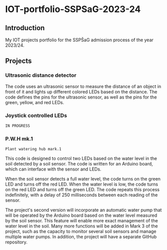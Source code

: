 # IOT-portfolio-SSPSaG-2023-24
## Introduction
My IOT projects portfolio for the SSPŠaG admission process of the year 2023/24.
## Projects
### Ultrasonic distance detector
The code uses an ultrasonic sensor to measure the distance of an object in front of it and lights up different colored LEDs based on the distance. The code defines the pins for the ultrasonic sensor, as well as the pins for the green, yellow, and red LEDs.
### Joystick controlled LEDs
```python
IN PROGRESS
```
### P.W.H mk.1
```
Plant watering hub mark.1
```
This code is designed to control two LEDs based on the water level in the soil detected by a soil sensor. The code is written for an Arduino board, which can interface with the sensor and LEDs.

When the soil sensor detects a full water level, the code turns on the green LED and turns off the red LED. When the water level is low, the code turns on the red LED and turns off the green LED. The code repeats this process indefinitely, with a delay of 250 milliseconds between each reading of the sensor.

The project's second version will incorporate an automatic water pump that will be operated by the Arduino board based on the water level measured by the soil sensor. This feature will enable more exact management of the water level in the soil.
Many more functions will be added in Mark 3 of the project, such as the capacity to monitor several soil sensors and manage multiple water pumps. In addition, the project will have a separate GitHub repository.
